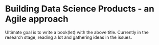 # Building Data Science Products - an Agile approach

Ultimate goal is to write a book(let) with the above title. Currently in the research stage, reading a lot and gathering ideas in the issues.
